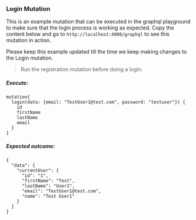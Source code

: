 ### Login Mutation

This is an example mutation that can be executed in the graphql playground to make sure that the login process is working as expected.
Copy the content below and go to `http://localhost:4000/graphql` to see this mutation in action.

Please keep this example updated till the time we keep making changes to the Login mutation.

> Run the registration mutation before doing a login.

##### Execute:

```
mutation{
  login(data: {email: "TestUser1@test.com", password: "testuser"}) {
    id
    firstName
    lastName
    email
  }
}
```

##### Expected outcome:

```
{
  "data": {
    "currentUser": {
      "id": "1",
      "firstName": "Test",
      "lastName": "User1",
      "email": "TestUser1@test.com",
      "name": "Test User1"
    }
  }
}
```
